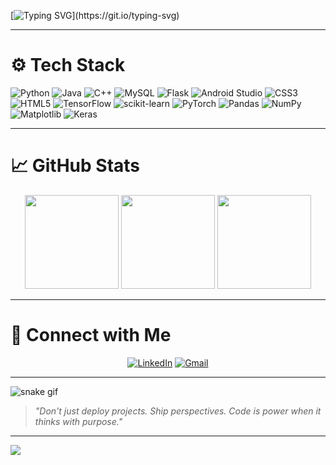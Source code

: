 [![Typing SVG](https://readme-typing-svg.demolab.com?font=Fira+Code&size=30&pause=1000&color=A7F7F5&width=700&lines=Hi%2C+I'm+Heathbrew.;Strategic+Thinker+%2B+Creative+Technologist.;INTJ+%2B+ENTP+Energy+in+Code+Form.)](https://git.io/typing-svg)

---

# ⚙️ Tech Stack

![Python](https://img.shields.io/badge/python-3670A0?style=for-the-badge&logo=python&logoColor=ffdd54)
![Java](https://img.shields.io/badge/java-%23ED8B00.svg?style=for-the-badge&logo=openjdk&logoColor=white)
![C++](https://img.shields.io/badge/c++-%2300599C.svg?style=for-the-badge&logo=c%2B%2B&logoColor=white)
![MySQL](https://img.shields.io/badge/mysql-%2300f.svg?style=for-the-badge&logo=mysql&logoColor=white)
![Flask](https://img.shields.io/badge/flask-%23000.svg?style=for-the-badge&logo=flask&logoColor=white)
![Android Studio](https://img.shields.io/badge/Android%20Studio-3DDC84.svg?style=for-the-badge&logo=android-studio&logoColor=white)
![CSS3](https://img.shields.io/badge/css3-%231572B6.svg?style=for-the-badge&logo=css3&logoColor=white)
![HTML5](https://img.shields.io/badge/html5-%23E34F26.svg?style=for-the-badge&logo=html5&logoColor=white)
![TensorFlow](https://img.shields.io/badge/TensorFlow-%23FF6F00.svg?style=for-the-badge&logo=TensorFlow&logoColor=white)
![scikit-learn](https://img.shields.io/badge/scikit--learn-%23F7931E.svg?style=for-the-badge&logo=scikit-learn&logoColor=white)
![PyTorch](https://img.shields.io/badge/PyTorch-%23EE4C2C.svg?style=for-the-badge&logo=PyTorch&logoColor=white)
![Pandas](https://img.shields.io/badge/pandas-%23150458.svg?style=for-the-badge&logo=pandas&logoColor=white)
![NumPy](https://img.shields.io/badge/numpy-%23013243.svg?style=for-the-badge&logo=numpy&logoColor=white)
![Matplotlib](https://img.shields.io/badge/Matplotlib-%23ffffff.svg?style=for-the-badge&logo=Matplotlib&logoColor=black)
![Keras](https://img.shields.io/badge/Keras-%23D00000.svg?style=for-the-badge&logo=Keras&logoColor=white)

---

# 📈 GitHub Stats

<p align="center">
  <img src="https://github-readme-stats.vercel.app/api?username=heathbrew&show_icons=true&theme=tokyonight" height="150" />
  <img src="https://github-readme-stats.vercel.app/api/top-langs/?username=heathbrew&layout=compact&theme=tokyonight" height="150" />
  <img src="https://github-readme-streak-stats.herokuapp.com/?user=heathbrew&theme=tokyonight&hide_border=true" height="150" />
</p>

---

# 🔗 Connect with Me

<div align="center">

[![LinkedIn](https://img.shields.io/badge/linkedin-%230077B5.svg?style=for-the-badge&logo=linkedin&logoColor=white)](https://www.linkedin.com/in/your-linkedin/)
[![Gmail](https://img.shields.io/badge/Gmail-D14836?style=for-the-badge&logo=gmail&logoColor=white)](mailto:your.email@example.com)

</div>

---

![snake gif](https://github.com/heathbrew/heathbrew/blob/output/github-contribution-grid-snake-dark.svg)

> _"Don't just deploy projects. Ship perspectives. Code is power when it thinks with purpose."_

---

[![](https://visitcount.itsvg.in/api?id=heathbrew&icon=5&color=0)](https://visitcount.itsvg.in)

